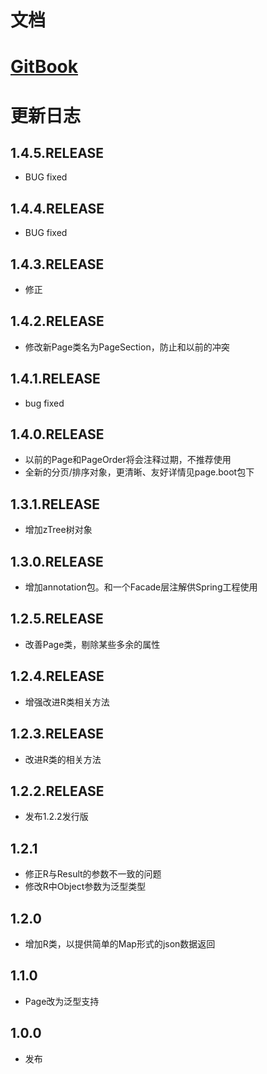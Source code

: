 # 文档
[GitBook](https://miyakowork.gitbooks.io/template-utils-pojo/content/)
===
# 更新日志
## 1.4.5.RELEASE
- BUG fixed
## 1.4.4.RELEASE
- BUG fixed
## 1.4.3.RELEASE
- 修正
## 1.4.2.RELEASE
- 修改新Page类名为PageSection，防止和以前的冲突
## 1.4.1.RELEASE
- bug fixed
## 1.4.0.RELEASE
- 以前的Page和PageOrder将会注释过期，不推荐使用
- 全新的分页/排序对象，更清晰、友好详情见page.boot包下
## 1.3.1.RELEASE
- 增加zTree树对象
## 1.3.0.RELEASE
- 增加annotation包。和一个Facade层注解供Spring工程使用
## 1.2.5.RELEASE
- 改善Page类，剔除某些多余的属性
## 1.2.4.RELEASE
- 增强改进R类相关方法
## 1.2.3.RELEASE
- 改进R类的相关方法
## 1.2.2.RELEASE 
- 发布1.2.2发行版
## 1.2.1
- 修正R与Result的参数不一致的问题
- 修改R中Object参数为<T>泛型类型
## 1.2.0
- 增加R类，以提供简单的Map形式的json数据返回
## 1.1.0
- Page改为泛型支持
## 1.0.0
- 发布